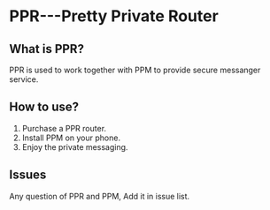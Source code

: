 # PPR---Pretty Private Router

## What is PPR?
PPR is used to work together with PPM to provide secure messanger service.


## How to use?

1. Purchase a PPR router.
2. Install PPM on your phone.
3. Enjoy the private messaging.

## Issues
Any question of PPR and PPM, Add it in issue list.
